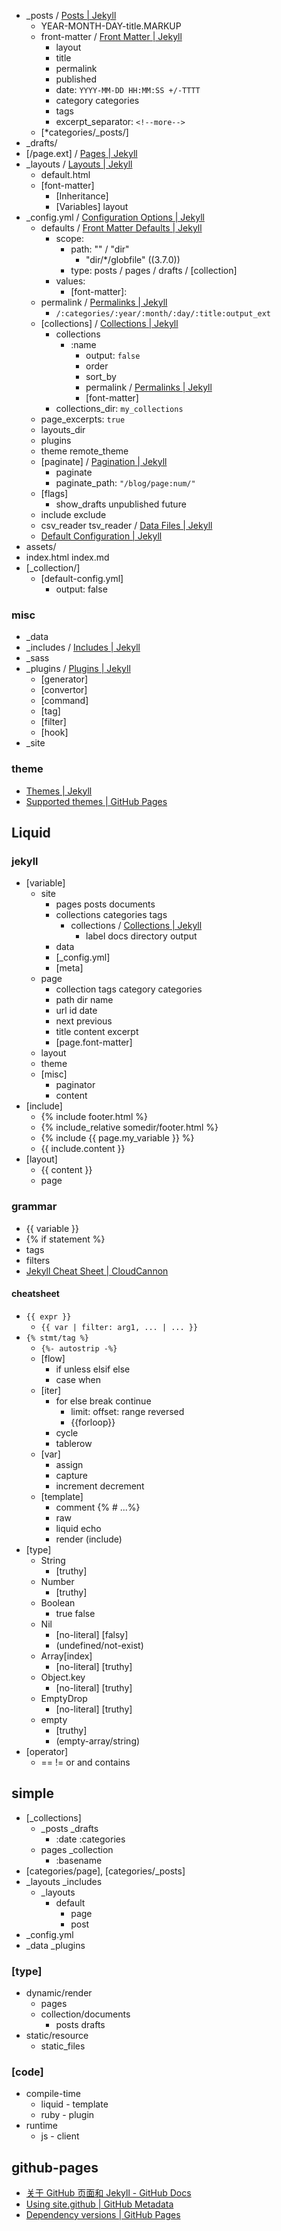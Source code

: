 - _posts / [Posts | Jekyll](https://jekyllrb.com/docs/posts/)
  - YEAR-MONTH-DAY-title.MARKUP
  - front-matter / [Front Matter | Jekyll](https://jekyllrb.com/docs/front-matter/)
    - layout
    - title
    - permalink
    - published
    - date: `YYYY-MM-DD HH:MM:SS +/-TTTT`
    - category categories
    - tags
    - excerpt_separator: `<!--more-->`
  - [*categories/_posts/]
- _drafts/
- [/page.ext] / [Pages | Jekyll](https://jekyllrb.com/docs/pages/)
- _layouts / [Layouts | Jekyll](https://jekyllrb.com/docs/layouts/)
  - default.html
  - [font-matter]
    - [Inheritance]
    - [Variables] layout
- _config.yml / [Configuration Options | Jekyll](https://jekyllrb.com/docs/configuration/options/)
  - defaults / [Front Matter Defaults | Jekyll](https://jekyllrb.com/docs/configuration/front-matter-defaults/)
    - scope:
      - path: "" / "dir"
        - "dir/*/globfile" ((3.7.0))
      - type: posts / pages / drafts / [collection]
    - values:
      - [font-matter]:
  - permalink / [Permalinks | Jekyll](https://jekyllrb.com/docs/permalinks/)
    - `/:categories/:year/:month/:day/:title:output_ext`
  - [collections] / [Collections | Jekyll](https://jekyllrb.com/docs/collections/)
    - collections
      - :name
        - output: `false`
        - order
        - sort_by 
        - permalink / [Permalinks | Jekyll](https://jekyllrb.com/docs/permalinks/#collections)
        - [font-matter]
    - collections_dir: `my_collections`
  - page_excerpts: `true`
  - layouts_dir
  - plugins
  - theme remote_theme
  - [paginate] / [Pagination | Jekyll](https://jekyllrb.com/docs/pagination/)
    - paginate
    - paginate_path: `"/blog/page:num/"`
  - [flags]
    - show_drafts unpublished future
  - include exclude
  - csv_reader tsv_reader / [Data Files | Jekyll](https://jekyllrb.com/docs/datafiles/#csvtsv-parse-options)
  - [Default Configuration | Jekyll](https://jekyllrb.com/docs/configuration/default/)
- assets/
- index.html index.md
- [_collection/]
  - [default-config.yml]
    - output: false

### misc
- _data
- _includes / [Includes | Jekyll](https://jekyllrb.com/docs/includes/)
- _sass
- _plugins / [Plugins | Jekyll](https://jekyllrb.com/docs/plugins/)
  - [generator]
  - [convertor]
  - [command]
  - [tag]
  - [filter]
  - [hook]
- _site

### theme
- [Themes | Jekyll](https://jekyllrb.com/docs/themes/)
- [Supported themes | GitHub Pages](https://pages.github.com/themes/)



## Liquid


### jekyll
- [variable]
  - site
    - pages posts documents
    - collections categories tags
      - collections / [Collections | Jekyll](https://jekyllrb.com/docs/collections/#collections)
        - label docs directory output
    - data
    - [_config.yml]
    - [meta]
  - page
    - collection tags category categories
    - path dir name 
    - url id date
    - next previous
    - title content excerpt
    - [page.font-matter]
  - layout
  - theme
  - [misc]
    - paginator
    - content
- [include]
  - {% include footer.html %}
  - {% include_relative somedir/footer.html %}
  - {% include {{ page.my_variable }} %}
  - {{ include.content }}
- [layout]
  - {{ content }}
  - page 


### grammar
- {{ variable }}
- {% if statement %}
- tags
- filters
- [Jekyll Cheat Sheet | CloudCannon](https://cloudcannon.com/community/jekyll-cheat-sheet/)
#### cheatsheet
- `{{ expr }}`
  - `{{ var | filter: arg1, ... | ... }}`
- `{% stmt/tag %}`
  - `{%- autostrip -%}`
  - [flow]
    - if unless elsif else 
    - case when
  - [iter]
    - for else break continue
      - limit: offset: range reversed
      - {{forloop}}
    - cycle
    - tablerow
  - [var]
    - assign
    - capture
    - increment decrement
  - [template]
    - comment {% # ...%}
    - raw
    - liquid echo
    - render (include)
- [type]
  - String
    - [truthy]
  - Number
    - [truthy]
  - Boolean
    - true false
  - Nil
    - [no-literal] [falsy]
    - (undefined/not-exist)
  - Array[index]
    - [no-literal] [truthy]
  - Object.key
    - [no-literal] [truthy]
  - EmptyDrop 
    - [no-literal] [truthy]
  - empty
    - [truthy]
    - (empty-array/string)
- [operator]
  - == != or and contains



## simple
- [_collections]
  - _posts _drafts
    - :date :categories
  - pages _collection
    - :basename
- [categories/page], [categories/_posts]
- _layouts _includes
  - _layouts
    - default
      - page
      - post
- _config.yml
- _data _plugins
### [type]
- dynamic/render
  - pages
  - collection/documents
    - posts drafts  
- static/resource
  - static_files
### [code]
- compile-time
  - liquid - template
  - ruby - plugin
- runtime
  - js - client


## github-pages
- [关于 GitHub 页面和 Jekyll - GitHub Docs](https://docs.github.com/zh/pages/setting-up-a-github-pages-site-with-jekyll/about-github-pages-and-jekyll)
- [Using site.github | GitHub Metadata](https://jekyll.github.io/github-metadata/site.github/)
- [Dependency versions | GitHub Pages](https://pages.github.com/versions/)

